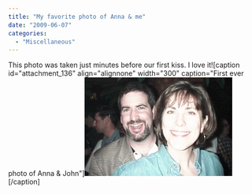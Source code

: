 ```yaml
---
title: "My favorite photo of Anna & me"
date: "2009-06-07"
categories: 
  - "Miscellaneous"
---
```


This photo was taken just minutes before our first kiss. I love it!\[caption id="attachment\_136" align="alignnone" width="300" caption="First ever photo of Anna & John"\]![First ever photo of Anna & John](images/annajohn-300x200.jpg "First ever photo of Anna & John")\[/caption\]
